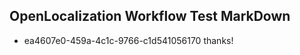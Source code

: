 ## OpenLocalization Workflow Test MarkDown
* ea4607e0-459a-4c1c-9766-c1d541056170 thanks!

<!--HONumber=Aug16_HO2-->


